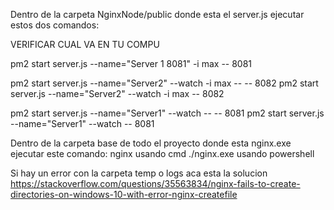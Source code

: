 Dentro de la carpeta NginxNode/public donde esta el server.js ejecutar estos dos comandos:

VERIFICAR CUAL VA EN TU COMPU

pm2 start server.js --name="Server 1 8081" -i max -- 8081

pm2 start server.js --name="Server2" --watch -i max -- -- 8082
pm2 start server.js --name="Server2" --watch -i max -- 8082

pm2 start server.js --name="Server1" --watch -- -- 8081
pm2 start server.js --name="Server1" --watch -- 8081

Dentro de la carpeta base de todo el proyecto donde esta nginx.exe ejecutar este comando:
nginx usando cmd
./nginx.exe usando powershell

Si hay un error con la carpeta temp o logs aca esta la solucion
https://stackoverflow.com/questions/35563834/nginx-fails-to-create-directories-on-windows-10-with-error-nginx-createfile
